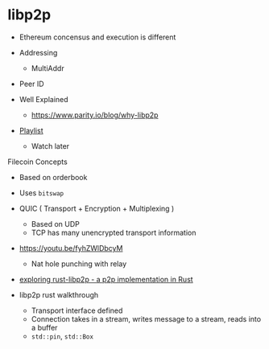 # libp2p

- Ethereum concensus and execution is different
- Addressing
    - MultiAddr
- Peer ID
- Well Explained
    - https://www.parity.io/blog/why-libp2p

- [Playlist](https://youtu.be/1WuXJ9zBAqw?list=PLhuBigpl7lqs-S5hlJm44a0KGtDRc4-O2)
    - Watch later

Filecoin Concepts
- Based on orderbook
- Uses `bitswap`
- QUIC ( Transport + Encryption + Multiplexing ) 
    - Based on UDP
    - TCP has many unencrypted transport information

- https://youtu.be/fyhZWlDbcyM
    - Nat hole punching with relay

- [exploring rust-libp2p - a p2p implementation in Rust](https://youtu.be/bz4Y_HwyEqM)

- libp2p rust walkthrough
    - Transport interface defined
    - Connection takes in a stream, writes message to a stream, reads into a buffer
    - `std::pin`, `std::Box`